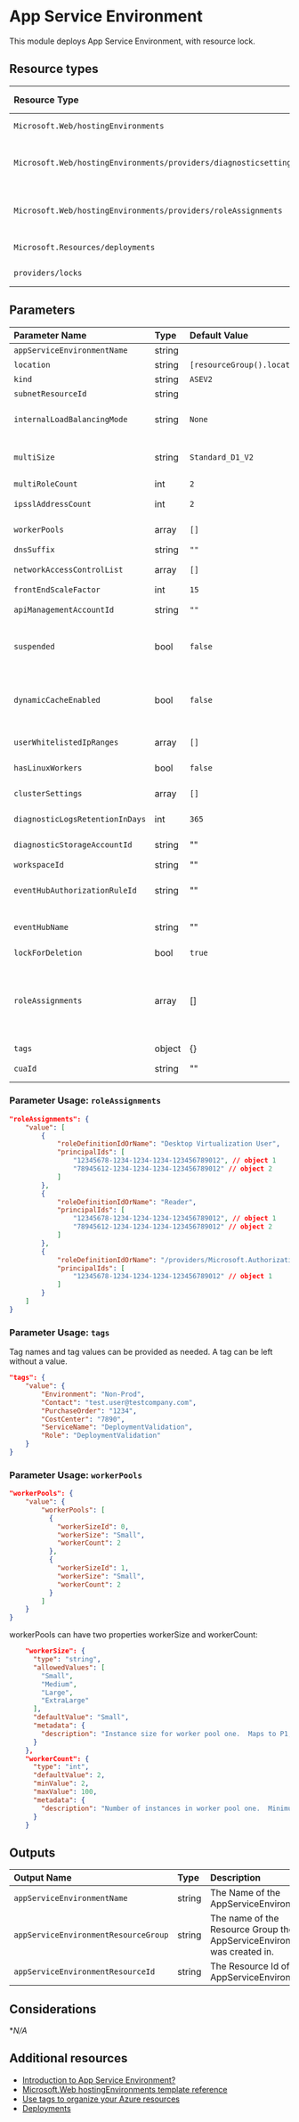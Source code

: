 # App Service Environment

This module deploys App Service Environment, with resource lock.

## Resource types

| Resource Type | Api Version |
| :-- | :-- |
| `Microsoft.Web/hostingEnvironments` | 2021-02-01 |
| `Microsoft.Web/hostingEnvironments/providers/diagnosticsettings` | 2017-05-01-preview |
| `Microsoft.Web/hostingEnvironments/providers/roleAssignments` | 2018-09-01-preview |
| `Microsoft.Resources/deployments` | 2020-06-01 |
| `providers/locks` | 2016-09-01 |

## Parameters

| Parameter Name | Type | Default Value | Possible values | Description |
| :-             | :-   | :-            | :-              | :-          |
| `appServiceEnvironmentName` | string | | | Required. Name of the Azure App Service Environment
| `location` | string | `[resourceGroup().location]` | | Optional. Location for all resources.
| `kind` | string | `ASEV2` | | Optional. Kind of resource.
| `subnetResourceId` | string | | | Required. ResourceId for the sub net.
| `internalLoadBalancingMode` | string | `None` | ` "None", "Web", "Publishing" ` | Optional. Specifies which endpoints to serve internally in the Virtual Network for the App Service Environment. - None, Web, Publishing, Web,Publishing
| `multiSize` | string | `Standard_D1_V2` | `  "Medium","Large","ExtraLarge","Standard_D2","Standard_D3", "Standard_D4","Standard_D1_V2","Standard_D2_V2", "Standard_D3_V2","Standard_D4_V2"` | Optional: Front-end VM size, e.g. Medium, Large
| `multiRoleCount` | int | `2` | | Optional. Number of front-end instances
| `ipsslAddressCount` | int | `2` | | Optional. Number of IP SSL addresses reserved for the App Service Environment.
| `workerPools` | array | `[]` | Complex structure, see below. | Optional. Description of worker pools with worker size IDs, VM sizes, and number of workers in each pool.
| `dnsSuffix` | string | `""` | | Optional. DNS suffix of the App Service Environment.
| `networkAccessControlList` | array | `[]` | | Optional. Access control list for controlling traffic to the App Service Environment.
| `frontEndScaleFactor` | int | `15` | | Optional. Scale factor for front-ends.
| `apiManagementAccountId` | string | `""` | | Optional. API Management Account associated with the App Service Environment.
| `suspended` | bool | `false` | | Optional. true if the App Service Environment is suspended; otherwise, false. The environment can be suspended, e.g. when the management endpoint is no longer available (most likely because NSG blocked the incoming traffic).
| `dynamicCacheEnabled` | bool | `false` | | Optional. True/false indicating whether the App Service Environment is suspended. The environment can be suspended e.g. when the management endpoint is no longer available(most likely because NSG blocked the incoming traffic).
| `userWhitelistedIpRanges` | array | `[]` | | Optional. User added ip ranges to whitelist on ASE db - string.
| `hasLinuxWorkers` | bool | `false` | | Optional. Flag that displays whether an ASE has linux workers or not
| `clusterSettings` | array | `[]` | | Optional. Custom settings for changing the behavior of the App Service Environment.
| `diagnosticLogsRetentionInDays` | int | `365` | | Optional. Specifies the number of days that logs will be kept for; a value of 0 will retain data indefinitely.
| `diagnosticStorageAccountId` | string | "" | | Optional. Resource identifier of the Diagnostic Storage Account.
| `workspaceId` | string | "" | | Optional. Resource identifier of Log Analytics.
| `eventHubAuthorizationRuleId` | string | "" | | Optional. Resource ID of the event hub authorization rule for the Event Hubs namespace in which the event hub should be created or streamed to.
| `eventHubName` | string | "" | | Optional. Name of the event hub within the namespace to which logs are streamed. Without this, an event hub is created for each log category.
| `lockForDeletion` | bool | `true` | | Optional. Switch to lock Azure Key Vault from deletion.
| `roleAssignments` | array | [] | Complex structure, see below. | Optional. Array of role assignment objects that contain the 'roleDefinitionIdOrName' and 'principalId' to define RBAC role assignments on this resource. In the roleDefinitionIdOrName attribute, you can provide either the display name of the role definition, or it's fully qualified ID in the following format: '/providers/Microsoft.Authorization/roleDefinitions/c2f4ef07-c644-48eb-af81-4b1b4947fb11'
| `tags` | object | {} | Complex structure, see below. | Optional. Tags of the Azure Key Vault resource.
| `cuaId` | string | "" | | Optional. Customer Usage Attribution id (GUID). This GUID must be previously registered.

### Parameter Usage: `roleAssignments`

```json
"roleAssignments": {
    "value": [
        {
            "roleDefinitionIdOrName": "Desktop Virtualization User",
            "principalIds": [
                "12345678-1234-1234-1234-123456789012", // object 1
                "78945612-1234-1234-1234-123456789012" // object 2
            ]
        },
        {
            "roleDefinitionIdOrName": "Reader",
            "principalIds": [
                "12345678-1234-1234-1234-123456789012", // object 1
                "78945612-1234-1234-1234-123456789012" // object 2
            ]
        },
        {
            "roleDefinitionIdOrName": "/providers/Microsoft.Authorization/roleDefinitions/c2f4ef07-c644-48eb-af81-4b1b4947fb11",
            "principalIds": [
                "12345678-1234-1234-1234-123456789012" // object 1
            ]
        }
    ]
}
```

### Parameter Usage: `tags`

Tag names and tag values can be provided as needed. A tag can be left without a value.

```json
"tags": {
    "value": {
        "Environment": "Non-Prod",
        "Contact": "test.user@testcompany.com",
        "PurchaseOrder": "1234",
        "CostCenter": "7890",
        "ServiceName": "DeploymentValidation",
        "Role": "DeploymentValidation"
    }
}
```

### Parameter Usage: `workerPools`

```json
"workerPools": {
    "value": {
        "workerPools": [
          {
            "workerSizeId": 0,
            "workerSize": "Small",
            "workerCount": 2
          },
          {
            "workerSizeId": 1,
            "workerSize": "Small",
            "workerCount": 2
          }
        ]
    }
}
```

workerPools can have two properties workerSize and workerCount: 

```json
    "workerSize": {
      "type": "string",
      "allowedValues": [
        "Small",
        "Medium",
        "Large",
        "ExtraLarge"
      ],
      "defaultValue": "Small",
      "metadata": {
        "description": "Instance size for worker pool one.  Maps to P1,P2,P3,P4."
      }
    },
    "workerCount": {
      "type": "int",
      "defaultValue": 2,
      "minValue": 2,
      "maxValue": 100,
      "metadata": {
        "description": "Number of instances in worker pool one.  Minimum of two."
      }
    }
```    

## Outputs

| Output Name | Type | Description |
| :-- | :-- | :-- |
| `appServiceEnvironmentName` | string | The Name of the AppServiceEnvironment |
| `appServiceEnvironmentResourceGroup` | string | The name of the Resource Group the AppServiceEnvironment was created in. |
| `appServiceEnvironmentResourceId` | string | The Resource Id of the AppServiceEnvironment. |

## Considerations

**N/A*

## Additional resources

- [Introduction to App Service Environment?](https://docs.microsoft.com/en-us/azure/app-service/environment/intro)
- [Microsoft.Web hostingEnvironments template reference](https://docs.microsoft.com/en-us/azure/templates/microsoft.web/2020-06-01/hostingenvironments)
- [Use tags to organize your Azure resources](https://docs.microsoft.com/en-us/azure/azure-resource-manager/resource-group-using-tags)
- [Deployments](https://docs.microsoft.com/en-us/azure/templates/Microsoft.Resources/2020-06-01/deployments)

